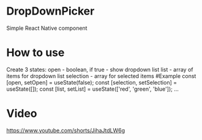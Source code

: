 # DropDownPicker
Simple React Native component
# How to use
Create 3 states:
open - boolean, if true - show dropdown list
list - array of items for dropdown list
selection - array for selected items
#Example
const [open, setOpen] = useState(false);
const [selection, setSelection] = useState([]);
const [list, setList] = useState(['red', 'green', 'blue']);
  ...
<DropDownPicker
  open={open}
  setOpen={setOpen}
  selection={selection}
  setSelection={setSelection}
  list={list}
/>

# Video
https://www.youtube.com/shorts/JihaJtdLW6g
